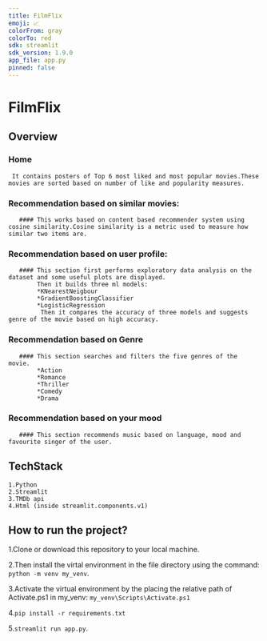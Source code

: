 ```yaml
---
title: FilmFlix
emoji: 📈
colorFrom: gray
colorTo: red
sdk: streamlit
sdk_version: 1.9.0
app_file: app.py
pinned: false
---
```


# FilmFlix

## Overview 
   ### Home
     It contains posters of Top 6 most liked and most popular movies.These movies are sorted based on number of like and popularity measures.
       
   ### Recommendation based on similar movies:
       #### This works based on content based recommender system using cosine similarity.Cosine similarity is a metric used to measure how similar two items are.
       
   ### Recommendation based on user profile:
       #### This section first performs exploratory data analysis on the dataset and some useful plots are displayed. 
            Then it builds three ml models:
            *KNearestNeigbour
            *GradientBoostingClassifier
            *LogisticRegression
             Then it compares the accuracy of three models and suggests genre of the movie based on high accuracy.
             
   ### Recommendation based on Genre
       #### This section searches and filters the five genres of the movie.
            *Action
            *Romance
            *Thriller
            *Comedy
            *Drama
            
   ### Recommendation based on your mood
       #### This section recommends music based on language, mood and favourite singer of the user.
       
 ## TechStack
    1.Python
    2.Streamlit
    3.TMDb api
    4.Html (inside streamlit.components.v1)
          
## How to run the project?

1.Clone or download this repository to your local machine.

2.Then install the virtal environment in the file directory using the command:
  `python -m venv my_venv`.

3.Activate the virtual environment by the placing the relative path of Activate.ps1 in my_venv:
  `my_venv\Scripts\Activate.ps1`

4.`pip install -r requirements.txt`

5.`streamlit run app.py`.

              
              
              
       
       
   
   
